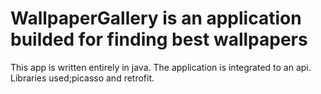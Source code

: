 # WallpaperGallery  is an application builded for finding best wallpapers 
 This app is written entirely in java.
  The application is integrated to an api.
  Libraries used;picasso and retrofit.

